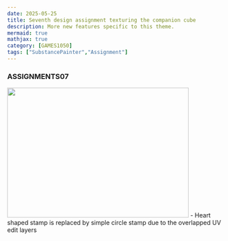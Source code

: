 ```yaml
---
date: 2025-05-25
title: Seventh design assignment texturing the companion cube
description: More new features specific to this theme.
mermaid: true
mathjax: true
category: [GAMES1050]
tags: ["SubstancePainter","Assignment"]
---
```

### ASSIGNMENTS07   
   
<img src="https://github.com/user-attachments/assets/bf0222f7-2b84-4f98-8197-442da4a00034" width="420" height="300"/>  
- Heart shaped stamp is replaced by simple circle stamp due to the overlapped UV edit layers
